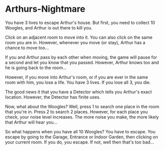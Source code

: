 # Arthurs-Nightmare

You have 3 lives to escape Arthur's house. But first, you need to collect 10 Woogles, and Arthur is out there to kill you.

Click on an adjacent room to move into it. You can also click on the same room you are in. However, whenever you move (or stay), Arthur has a chance to move too...

If you and Arthur pass by each other when moving, the game will pause for a second and let you know that you passed. However, Arthur knows too and he is going back to the room...

However, if you move into Arthur's room, or if you are ever in the same room with him, you lose a life. You have 3 lives. If you lose all 3, you die.

The good news it that you have a Detector which tells you Arthur's exact location. However, the Detector has finite uses.

Now, what about the Woogles? Well, press 1 to search one place in the room that you're in. Press 2 to search 2 places. However, for each place you check, your noise level increases. The more noise you make, the more likely that Arthur will hear you...

So what happens when you have all 10 Woogles? You have to escape. You escape by going to the Garage, Entrance or Indoor Garden, then clicking on your current room. If you do, you escape. If not, well then that's too bad...
